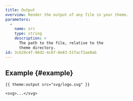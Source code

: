 ```yaml
---
title: Output
overview: Render the output of any file in your theme.
parameters:
  -
    name: src
    type: string
    description: >
      The path to the file, relative to the
      theme directory.
id: 3cb29c4f-96d2-4c6f-8e83-51facf2ae8ab
---
```

## Example {#example}
```
{{ theme:output src="svg/logo.svg" }}
```
``` .language-output
<svg>...</svg>
```
